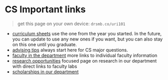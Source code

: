# CS Important links


> get this page on your own device: `drsmb.co/uri101`

- [curriculum sheets](https://web.uri.edu/advising/computer-science-b-a-b-s/)  use the one from the year you started. In the future, you can update to use any new ones if you want, but you can also stay on this one until you graduate.
- [advising tips](https://web.uri.edu/cs/academics/advising/) always start here for CS major questions.
- [faculty in the department](https://web.uri.edu/cs/people/) more links to individual faculty information
- [research opportunities](https://web.uri.edu/cs/research/) focused page on research in our department with direct links to faculty labs
- [scholarships in our department](https://web.uri.edu/cs/scholarships/) 
